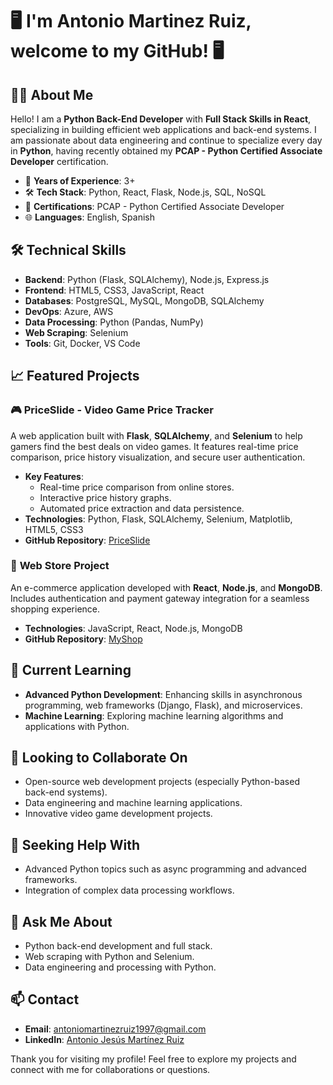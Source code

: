 # 🖥️ I'm Antonio Martinez Ruiz, welcome to my GitHub! 🖥️

## 👨‍💻 About Me

Hello! I am a **Python Back-End Developer** with **Full Stack Skills in React**, specializing in building efficient web applications and back-end systems. I am passionate about data engineering and continue to specialize every day in **Python**, having recently obtained my **PCAP - Python Certified Associate Developer** certification.

- 🚀 **Years of Experience**: 3+
- 🛠 **Tech Stack**: Python, React, Flask, Node.js, SQL, NoSQL
- 🏅 **Certifications**: PCAP - Python Certified Associate Developer
- 🌐 **Languages**: English, Spanish

## 🛠 Technical Skills

- **Backend**: Python (Flask, SQLAlchemy), Node.js, Express.js
- **Frontend**: HTML5, CSS3, JavaScript, React
- **Databases**: PostgreSQL, MySQL, MongoDB, SQLAlchemy
- **DevOps**: Azure, AWS
- **Data Processing**: Python (Pandas, NumPy)
- **Web Scraping**: Selenium
- **Tools**: Git, Docker, VS Code

## 📈 Featured Projects

### 🎮 **PriceSlide** - Video Game Price Tracker
A web application built with **Flask**, **SQLAlchemy**, and **Selenium** to help gamers find the best deals on video games. It features real-time price comparison, price history visualization, and secure user authentication.

- **Key Features**:
  - Real-time price comparison from online stores.
  - Interactive price history graphs.
  - Automated price extraction and data persistence.
- **Technologies**: Python, Flask, SQLAlchemy, Selenium, Matplotlib, HTML5, CSS3
- **GitHub Repository**: [PriceSlide](https://github.com/Antoniomr97/PriceSlide)

### 🛒 **Web Store Project**
An e-commerce application developed with **React**, **Node.js**, and **MongoDB**. Includes authentication and payment gateway integration for a seamless shopping experience.

- **Technologies**: JavaScript, React, Node.js, MongoDB
- **GitHub Repository**: [MyShop](https://github.com/Antoniomr97/myShop)

## 🌱 Current Learning

- **Advanced Python Development**: Enhancing skills in asynchronous programming, web frameworks (Django, Flask), and microservices.
- **Machine Learning**: Exploring machine learning algorithms and applications with Python.

## 👯 Looking to Collaborate On

- Open-source web development projects (especially Python-based back-end systems).
- Data engineering and machine learning applications.
- Innovative video game development projects.

## 🤔 Seeking Help With

- Advanced Python topics such as async programming and advanced frameworks.
- Integration of complex data processing workflows.

## 💬 Ask Me About

- Python back-end development and full stack.
- Web scraping with Python and Selenium.
- Data engineering and processing with Python.

## 📫 Contact

- **Email**: antoniomartinezruiz1997@gmail.com
- **LinkedIn**: [Antonio Jesús Martínez Ruiz](https://www.linkedin.com/in/antonio-jesus-martinez-ruiz/)

Thank you for visiting my profile! Feel free to explore my projects and connect with me for collaborations or questions.
